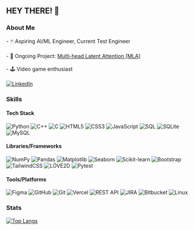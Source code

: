 ## HEY THERE! 👋

### About Me

\- 🃏 Aspiring AI/ML Engineer, Current Test Engineer
\
\
\- 🎴 Ongoing Project: [Multi-head Latent Attention (MLA)](https://github.com/Nemesis-12/multihead-latent-attention)
\
\
\- 🕹️ Video game enthusiast
\
\
[![LinkedIn](https://img.shields.io/badge/-LinkedIn-0A66C2?style=for-the-badge&logo=linkedin&logoColor=white)](https://www.linkedin.com/in/fa-mohammed/)

### Skills

<!-- Programming Languages -->
#### Tech Stack
![Python](https://img.shields.io/badge/-Python-3776AB?style=for-the-badge&logo=python&logoColor=white)
![C++](https://img.shields.io/badge/-C++-00599C?style=for-the-badge&logo=cplusplus&logoColor=white)
![C](https://img.shields.io/badge/-C-A8B9CC?style=for-the-badge&logo=c&logoColor=black)
![HTML5](https://img.shields.io/badge/-HTML5-E34F26?style=for-the-badge&logo=html5&logoColor=white)
![CSS3](https://img.shields.io/badge/-CSS3-1572B6?style=for-the-badge&logo=css3&logoColor=white)
![JavaScript](https://img.shields.io/badge/-JavaScript-F7DF1E?style=for-the-badge&logo=javascript&logoColor=black)
![SQL](https://img.shields.io/badge/-SQL-4479A1?style=for-the-badge&logo=postgresql&logoColor=white)
![SQLite](https://img.shields.io/badge/-SQLite-003B57?style=for-the-badge&logo=sqlite&logoColor=white)
![MySQL](https://img.shields.io/badge/-MySQL-4479A1?style=for-the-badge&logo=mysql&logoColor=white)

<!-- Libraries/Frameworks -->
#### Libraries/Frameworks
![NumPy](https://img.shields.io/badge/-NumPy-013243?style=for-the-badge&logo=numpy&logoColor=white)
![Pandas](https://img.shields.io/badge/-Pandas-150458?style=for-the-badge&logo=pandas&logoColor=white)
![Matplotlib](https://img.shields.io/badge/-Matplotlib-34A853?style=for-the-badge&logo=python&logoColor=white)
![Seaborn](https://img.shields.io/badge/-Seaborn-2C5BB4?style=for-the-badge&logo=python&logoColor=white)
![Scikit-learn](https://img.shields.io/badge/-Scikit--learn-F7931E?style=for-the-badge&logo=scikitlearn&logoColor=white)
![Bootstrap](https://img.shields.io/badge/-Bootstrap-7952B3?style=for-the-badge&logo=bootstrap&logoColor=white)
![TailwindCSS](https://img.shields.io/badge/-TailwindCSS-06B6D4?style=for-the-badge&logo=tailwindcss&logoColor=white)
![LÖVE2D](https://img.shields.io/badge/-L%C3%96VE2D-8ACED2?style=for-the-badge&logo=lua&logoColor=black)
![Pytest](https://img.shields.io/badge/-Pytest-0A9EDC?style=for-the-badge&logo=python&logoColor=white)

<!-- Tools/Platforms -->
#### Tools/Platforms
![Figma](https://img.shields.io/badge/-Figma-F24E1E?style=for-the-badge&logo=figma&logoColor=white)
![GitHub](https://img.shields.io/badge/-GitHub-181717?style=for-the-badge&logo=github&logoColor=white)
![Git](https://img.shields.io/badge/-Git-F05032?style=for-the-badge&logo=git&logoColor=white)
![Vercel](https://img.shields.io/badge/-Vercel-000000?style=for-the-badge&logo=vercel&logoColor=white)
![REST API](https://img.shields.io/badge/-REST%20API-FF6F00?style=for-the-badge&logo=api&logoColor=white)
![JIRA](https://img.shields.io/badge/-JIRA-0052CC?style=for-the-badge&logo=jira&logoColor=white)
![Bitbucket](https://img.shields.io/badge/-Bitbucket-2684FF?style=for-the-badge&logo=bitbucket&logoColor=white)
![Linux](https://img.shields.io/badge/-Linux-FCC624?style=for-the-badge&logo=linux&logoColor=black)

### Stats
[![Top Langs](https://github-readme-stats.vercel.app/api/top-langs/?username=Nemesis-12&layout=compact&theme=dark&title_color=D0FCB3&bg_color=2D2D2A)](https://github.com/anuraghazra/github-readme-stats)
